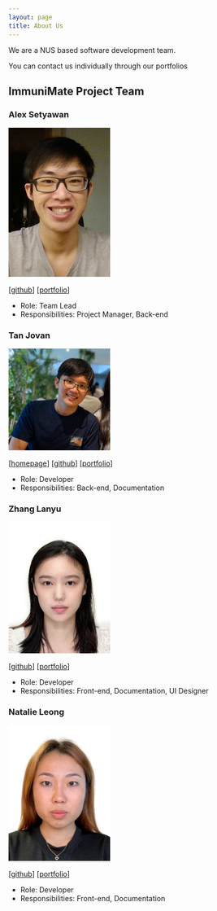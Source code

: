 ```yaml
---
layout: page
title: About Us
---
```


We are a NUS based software development team.

You can contact us individually through our portfolios

## ImmuniMate Project Team

### Alex Setyawan

<img src="images/alex-setyawan.png" width="200px">

[[github](https://github.com/alex-setyawan)]
[[portfolio](team/johndoe.md)]

* Role: Team Lead
* Responsibilities: Project Manager, Back-end


### Tan Jovan

<img src="images/jovantanyk.png" width="200px">

[[homepage](http:/jovantanyk.dev)]
[[github](https://github.com/jovantanyk)]
[[portfolio](team/jovantanyk.md)]

* Role: Developer
* Responsibilities: Back-end, Documentation


### Zhang Lanyu

<img src="images/laney0808.png" width="200px">

[[github](http://github.com/laney0808)] [[portfolio](team/laney0808.md)]

* Role: Developer
* Responsibilities: Front-end, Documentation, UI Designer

### Natalie Leong

<img src="images/natleong.png" width="200px">

[[github](http://github.com/NatLeong)]
[[portfolio](team/johndoe.md)]

* Role: Developer
* Responsibilities: Front-end, Documentation
